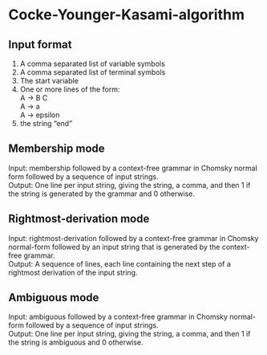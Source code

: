 # Cocke-Younger-Kasami-algorithm

## Input format
1. A comma separated list of variable symbols  
2. A comma separated list of terminal symbols  
3. The start variable  
4. One or more lines of the form:  
    A -> B C  
    A -> a  
    A -> epsilon  
5. the string “end”

## Membership mode
Input: membership followed by a context-free grammar in Chomsky normal form followed by a sequence of input strings.  
Output: One line per input string, giving the string, a comma, and then 1 if the string is generated by the grammar and 0 otherwise.

## Rightmost-derivation mode
Input: rightmost-derivation followed by a context-free grammar in Chomsky normal-form followed by an input string that is generated by the context-free grammar.  
Output: A sequence of lines, each line containing the next step of a rightmost derivation of the input string.

## Ambiguous mode
Input: ambiguous followed by a context-free grammar in Chomsky normal- form followed by a sequence of input strings.  
Output: One line per input string, giving the string, a comma, and then 1 if the string is ambiguous and 0 otherwise.
